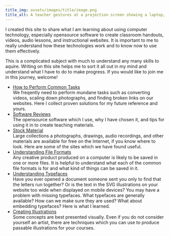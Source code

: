```yaml
---
title_img: assets/images/title/image.png
title_alt: A teacher gestures at a projection screen showing a laptop, microphone, and camera on a desk. The laptop is running an audio editor.
---
```

I created this site to share what I am learning about using computer
technology, especially opensource software to create classroom handouts,
videos, audio lessons, and instructional websites. It is important to me
to really understand how these technologies work and to know now to use
them effectively.

This is a complicated subject with much to understand any many skills to
aquire. Writing on this site helps me to sort it all out in my mind and
understand what I have to do to make progress. If you would like to
join me in this journey, welcome!

<ul class="tiles">

<li><a href="howto/">How to Perform Common Tasks</a>
<br>
We freqently need to perform mundane tasks such as converting videos,
scaling down photographs, and finding broken links on our websites.
Here I collect proven solutions for my future reference and yours.
</li>

<li><a href="software/">Software Reviews</a>
<br>
The opensource software which I use, why I have chosen it, and tips
for using it in to create teaching materials.
</li>

<li><a href="stock-material/">Stock Material</a>
<br>
Large collections a photographs, drawings, audio recordings, and other
materials are available for free on the Internet, if you know where
to look. Here are some of the sites which we have found useful.
</li>

<li><a href="file-formats/">Understanding File Formats</a>
<br>
Any creative product produced on a computer is likely to be saved in one
or more files. It is helpful to understand what each of the common file
formats is for and what kind of things can be saved in it.
</li>

<li><a href="typefaces/">Understanding Typefaces</a>
<br>
Have you ever opened a document someone sent you only to find that
the letters run together? Or is the text in the SVG illustrations
on your website too wide when displayed on mobile devices? You may
have a problem with missing typefaces. What typefaces are generally
available? How can we make sure they are used? What about embedding
typefaces? Here is what I learned.
</li>

<li><a href="illustration/">Creating Illustrations</a>
<br>
Some concepts are best presented visually. Even if you do not consider
yourself an artist, there are techniques which you can use to produce
passable illustrations for your courses.
</li>

<!--
<li><a href="video/">Creating Videos</a> (stub)
<br>
Creating videos is easier than ever. You probably already have a camera which
can shoot video. With free software you can edit it, add caption and narration
to produce an instructional video.
</li>
-->

<!--
<li><a href="photography/">Taking and Using Photographs</a> (stub)
<br>
Photographs can be used as illustrations or to make flash cards. Creating
high-quality photographs is easier than ever whether you are using a camera
or your phone.
</li>
-->

<!--
<li><a href="virtual-classrooms/">Virtual Classrooms</a>
<br>
Software and techniques for distance learning
</li>
-->

</ul>

